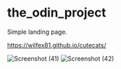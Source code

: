 # the_odin_project
Simple landing page. 

https://wilfex81.github.io/cutecats/

![Screenshot (41)](https://user-images.githubusercontent.com/84175893/160231893-ea45f2db-32e5-4acd-a5a4-ef6e7769896e.png)
![Screenshot (42)](https://user-images.githubusercontent.com/84175893/160231960-adf00e9a-a69c-405a-802d-00bc4d821e59.png)
